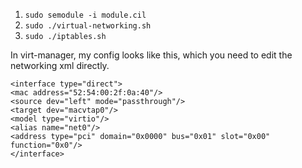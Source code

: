 1. `sudo semodule -i module.cil`
2. `sudo ./virtual-networking.sh`
3. `sudo ./iptables.sh`

In virt-manager, my config looks like this, which you need to edit the networking xml directly.

`<interface type="direct">`  
  `<mac address="52:54:00:2f:0a:40"/>`  
  `<source dev="left" mode="passthrough"/>`  
  `<target dev="macvtap0"/>`  
  `<model type="virtio"/>`  
  `<alias name="net0"/>`  
  `<address type="pci" domain="0x0000" bus="0x01" slot="0x00" function="0x0"/>`  
`</interface>`  

